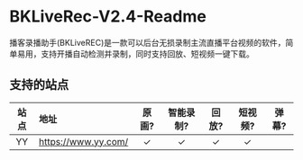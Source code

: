 # BKLiveRec-V2.4-Readme

播客录播助手(BKLiveREC)是一款可以后台无损录制主流直播平台视频的软件，简单易用，支持开播自动检测并录制，同时支持回放、短视频一键下载。

## 支持的站点
| 站点 | 地址 | 原画? | 智能录制? | 回放? | 短视频? | 弹幕? |
| :--: | :-- | :-----: | :-----: | :-----: | :-----: | :-----: |
| YY | <https://www.yy.com/>    |✓|✓|✓|✓| |
